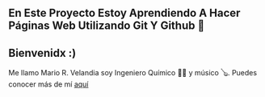 **En Este Proyecto Estoy Aprendiendo A Hacer Páginas Web Utilizando Git Y Github** 💙
------------
Bienvenidx :)
------------

Me llamo Mario R. Velandia soy Ingeniero Químico 👨‍🔬 y músico 🪕. Puedes conocer más de mí [aquí](https://www.instagram.com/mariovelandiac/ttp:// "aquí")
